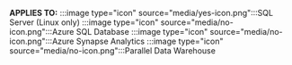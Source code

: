 <Token>**APPLIES TO:** :::image type="icon" source="media/yes-icon.png":::SQL Server (Linux only) :::image type="icon" source="media/no-icon.png":::Azure SQL Database :::image type="icon" source="media/no-icon.png":::Azure Synapse Analytics :::image type="icon" source="media/no-icon.png":::Parallel Data Warehouse </Token>
